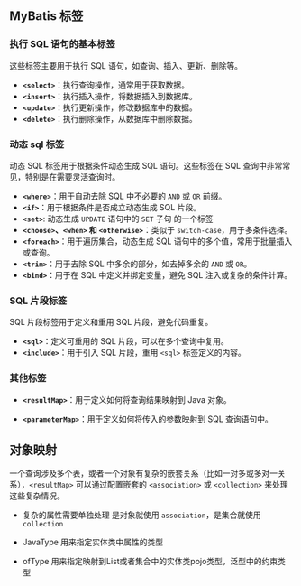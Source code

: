 ## MyBatis 标签

### 执行 SQL 语句的基本标签

这些标签主要用于执行 SQL 语句，如查询、插入、更新、删除等。

- **`<select>`**：执行查询操作，通常用于获取数据。
- **`<insert>`**：执行插入操作，将数据插入到数据库。
- **`<update>`**：执行更新操作，修改数据库中的数据。
- **`<delete>`**：执行删除操作，从数据库中删除数据。



### 动态 sql 标签

动态 SQL 标签用于根据条件动态生成 SQL 语句。这些标签在 SQL 查询中非常常见，特别是在需要灵活查询时。

- **`<where>`**：用于自动去除 SQL 中不必要的 `AND` 或 `OR` 前缀。
- **`<if>`**：用于根据条件是否成立动态生成 SQL 片段。
- **`<set>`**: 动态生成 `UPDATE` 语句中的 `SET` 子句 的一个标签
- **`<choose>`、`<when>` 和 `<otherwise>`**：类似于 `switch-case`，用于多条件选择。
- **`<foreach>`**：用于遍历集合，动态生成 SQL 语句中的多个值，常用于批量插入或查询。
- **`<trim>`**：用于去除 SQL 中多余的部分，如去掉多余的 `AND` 或 `OR`。
- **`<bind>`**：用于在 SQL 中定义并绑定变量，避免 SQL 注入或复杂的条件计算。



### **SQL 片段标签**

SQL 片段标签用于定义和重用 SQL 片段，避免代码重复。

- **`<sql>`**：定义可重用的 SQL 片段，可以在多个查询中复用。
- **`<include>`**：用于引入 SQL 片段，重用 `<sql>` 标签定义的内容。



### 其他标签

- **`<resultMap>`**：用于定义如何将查询结果映射到 Java 对象。

- **`<parameterMap>`**：用于定义如何将传入的参数映射到 SQL 查询语句中。





## 对象映射

一个查询涉及多个表，或者一个对象有复杂的嵌套关系（比如一对多或多对一关系），`<resultMap>` 可以通过配置嵌套的 `<association>` 或 `<collection>` 来处理这些复杂情况。

- 复杂的属性需要单独处理 是对象就使用 `association`，是集合就使用 `collection`

- JavaType 用来指定实体类中属性的类型
- ofType 用来指定映射到List或者集合中的实体类pojo类型，泛型中的约束类型